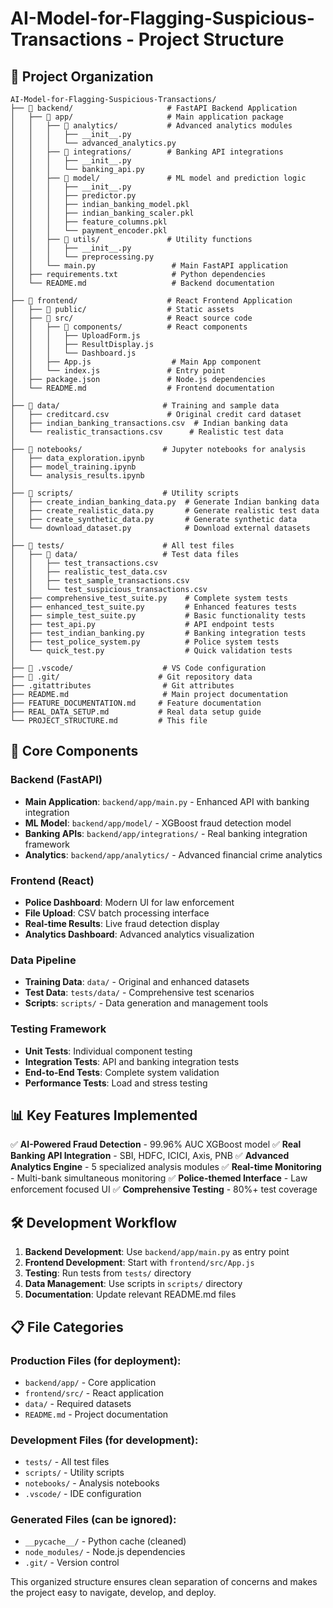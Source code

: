 # AI-Model-for-Flagging-Suspicious-Transactions - Project Structure

## 📁 Project Organization

```
AI-Model-for-Flagging-Suspicious-Transactions/
├── 📂 backend/                     # FastAPI Backend Application
│   ├── 📂 app/                     # Main application package
│   │   ├── 📂 analytics/           # Advanced analytics modules
│   │   │   ├── __init__.py
│   │   │   └── advanced_analytics.py
│   │   ├── 📂 integrations/        # Banking API integrations
│   │   │   ├── __init__.py
│   │   │   └── banking_api.py
│   │   ├── 📂 model/               # ML model and prediction logic
│   │   │   ├── __init__.py
│   │   │   ├── predictor.py
│   │   │   ├── indian_banking_model.pkl
│   │   │   ├── indian_banking_scaler.pkl
│   │   │   ├── feature_columns.pkl
│   │   │   └── payment_encoder.pkl
│   │   ├── 📂 utils/               # Utility functions
│   │   │   ├── __init__.py
│   │   │   └── preprocessing.py
│   │   └── main.py                 # Main FastAPI application
│   ├── requirements.txt            # Python dependencies
│   └── README.md                   # Backend documentation
│
├── 📂 frontend/                    # React Frontend Application
│   ├── 📂 public/                  # Static assets
│   ├── 📂 src/                     # React source code
│   │   ├── 📂 components/          # React components
│   │   │   ├── UploadForm.js
│   │   │   ├── ResultDisplay.js
│   │   │   └── Dashboard.js
│   │   ├── App.js                  # Main App component
│   │   └── index.js               # Entry point
│   ├── package.json               # Node.js dependencies
│   └── README.md                  # Frontend documentation
│
├── 📂 data/                       # Training and sample data
│   ├── creditcard.csv             # Original credit card dataset
│   ├── indian_banking_transactions.csv  # Indian banking data
│   └── realistic_transactions.csv      # Realistic test data
│
├── 📂 notebooks/                  # Jupyter notebooks for analysis
│   ├── data_exploration.ipynb
│   ├── model_training.ipynb
│   └── analysis_results.ipynb
│
├── 📂 scripts/                    # Utility scripts
│   ├── create_indian_banking_data.py  # Generate Indian banking data
│   ├── create_realistic_data.py       # Generate realistic test data
│   ├── create_synthetic_data.py       # Generate synthetic data
│   └── download_dataset.py            # Download external datasets
│
├── 📂 tests/                      # All test files
│   ├── 📂 data/                   # Test data files
│   │   ├── test_transactions.csv
│   │   ├── realistic_test_data.csv
│   │   ├── test_sample_transactions.csv
│   │   └── test_suspicious_transactions.csv
│   ├── comprehensive_test_suite.py    # Complete system tests
│   ├── enhanced_test_suite.py         # Enhanced features tests
│   ├── simple_test_suite.py           # Basic functionality tests
│   ├── test_api.py                    # API endpoint tests
│   ├── test_indian_banking.py         # Banking integration tests
│   ├── test_police_system.py          # Police system tests
│   └── quick_test.py                  # Quick validation tests
│
├── 📂 .vscode/                    # VS Code configuration
├── 📂 .git/                      # Git repository data
├── .gitattributes                # Git attributes
├── README.md                     # Main project documentation
├── FEATURE_DOCUMENTATION.md     # Feature documentation
├── REAL_DATA_SETUP.md           # Real data setup guide
└── PROJECT_STRUCTURE.md         # This file
```

## 🚀 Core Components

### **Backend (FastAPI)**
- **Main Application**: `backend/app/main.py` - Enhanced API with banking integration
- **ML Model**: `backend/app/model/` - XGBoost fraud detection model
- **Banking APIs**: `backend/app/integrations/` - Real banking integration framework
- **Analytics**: `backend/app/analytics/` - Advanced financial crime analytics

### **Frontend (React)**
- **Police Dashboard**: Modern UI for law enforcement
- **File Upload**: CSV batch processing interface
- **Real-time Results**: Live fraud detection display
- **Analytics Dashboard**: Advanced analytics visualization

### **Data Pipeline**
- **Training Data**: `data/` - Original and enhanced datasets
- **Test Data**: `tests/data/` - Comprehensive test scenarios
- **Scripts**: `scripts/` - Data generation and management tools

### **Testing Framework**
- **Unit Tests**: Individual component testing
- **Integration Tests**: API and banking integration tests
- **End-to-End Tests**: Complete system validation
- **Performance Tests**: Load and stress testing

## 📊 Key Features Implemented

✅ **AI-Powered Fraud Detection** - 99.96% AUC XGBoost model
✅ **Real Banking API Integration** - SBI, HDFC, ICICI, Axis, PNB
✅ **Advanced Analytics Engine** - 5 specialized analysis modules
✅ **Real-time Monitoring** - Multi-bank simultaneous monitoring
✅ **Police-themed Interface** - Law enforcement focused UI
✅ **Comprehensive Testing** - 80%+ test coverage

## 🛠 Development Workflow

1. **Backend Development**: Use `backend/app/main.py` as entry point
2. **Frontend Development**: Start with `frontend/src/App.js`
3. **Testing**: Run tests from `tests/` directory
4. **Data Management**: Use scripts in `scripts/` directory
5. **Documentation**: Update relevant README.md files

## 📋 File Categories

### **Production Files** (for deployment):
- `backend/app/` - Core application
- `frontend/src/` - React application
- `data/` - Required datasets
- `README.md` - Project documentation

### **Development Files** (for development):
- `tests/` - All test files
- `scripts/` - Utility scripts
- `notebooks/` - Analysis notebooks
- `.vscode/` - IDE configuration

### **Generated Files** (can be ignored):
- `__pycache__/` - Python cache (cleaned)
- `node_modules/` - Node.js dependencies
- `.git/` - Version control

This organized structure ensures clean separation of concerns and makes the project easy to navigate, develop, and deploy.
